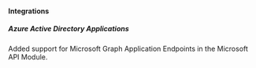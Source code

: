 
#### Integrations

##### Azure Active Directory Applications

Added support for Microsoft Graph Application Endpoints in the Microsoft API Module.